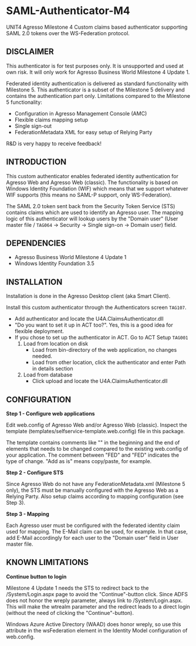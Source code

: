 SAML-Authenticator-M4
=====================

UNIT4 Agresso Milestone 4 Custom claims based authenticator supporting SAML 2.0 tokens over the WS-Federation protocol.

DISCLAIMER
----------
This authenticator is for test purposes only. It is unsupported and used at own risk. It will
only work for Agresso Business World Milestone 4 Update 1.

Federated identity authentication is delivered as standard functionality with Milestone 5. This 
authenticator is a subset of the Milestone 5 delivery and contains the authentication part
only. Limitations compared to the Milestone 5 functionality:

* Configuration in Agresso Management Console (AMC)
* Flexible claims mapping setup
* Single sign-out
* FederationMetadata XML for easy setup of Relying Party

R&D is very happy to receive feedback!

INTRODUCTION
------------

This custom authenticator enables federated identity authentication for Agresso Web
and Agresso Web (classic). The functionality is based on Windows Identity Foundation (WIF) 
which means that we support whatever WIF supports (this means no SAML-P support, only WS-Federation).

The SAML 2.0 token sent back from the Security Token Service (STS) contains claims which are used 
to identify an Agresso user. The mapping logic of this authenticator will lookup users by the 
"Domain user" (User master file / `TAG064` -> Security -> Single sign-on -> Domain user) field.

DEPENDENCIES
------------

* Agresso Business World Milestone 4 Update 1
* Windows Identity Foundation 3.5

INSTALLATION
------------

Installation is done in the Agresso Desktop client (aka Smart Client).

Install this custom authenticator through the Authenticators screen `TAG107`.
- Add authenticator and locate the U4A.ClaimsAuthenticator.dll
- "Do you want to set it up in ACT too?". Yes, this is a good idea for flexible deployment.
- If you chose to set up the authenticator in ACT. Go to ACT Setup `TAG001`
    1. Load from location on disk
        - Load from bin-directory of the web application, no changes needed.
        - Load from other location, click the authenticator and enter Path in details section
    2. Load from database
        - Click upload and locate the U4A.ClaimsAuthenticator.dll

CONFIGURATION
-------------

**Step 1 - Configure web applications**

Edit web.config of Agresso Web and/or Agresso Web (classic). Inspect the template 
(templates/selfservice-template.web.config) file in this package.

The template contains comments like "<!-- FED add as is FED -->" in the beginning and the end of 
elements that needs to be changed compared to the existing web.config of your application. The 
comment between "FED" and "FED" indicates the type of change. "Add as is" means copy/paste, for
example.

**Step 2 - Configure STS**

Since Agresso Web do not have any FederationMetadata.xml (Milestone 5 only), the STS must be manually
configured with the Agresso Web as a Relying Party. Also setup claims according to mapping 
configuration (see Step 3).

**Step 3 - Mapping**

Each Agresso user must be configured with the federated identity claim used for mapping. The E-Mail
claim can be used, for example. In that case, add E-Mail accordingly for each user to the "Domain user" 
field in User master file.

KNOWN LIMITATIONS
-----------------

**Continue button to login**

Milestone 4 Update 1 needs the STS to redirect back to the /System/Login.aspx page to avoid the "Continue"-button 
click. Since ADFS does not honor the wreply parameter, always link to /System/Login.aspx. This will 
make the wtrealm parameter and the redirect leads to a direct login (without the need of clicking the "Continue"-button).

Windows Azure Active Directory (WAAD) does honor wreply, so use this attribute in the wsFederation element
in the Identity Model configuration of web.config.
